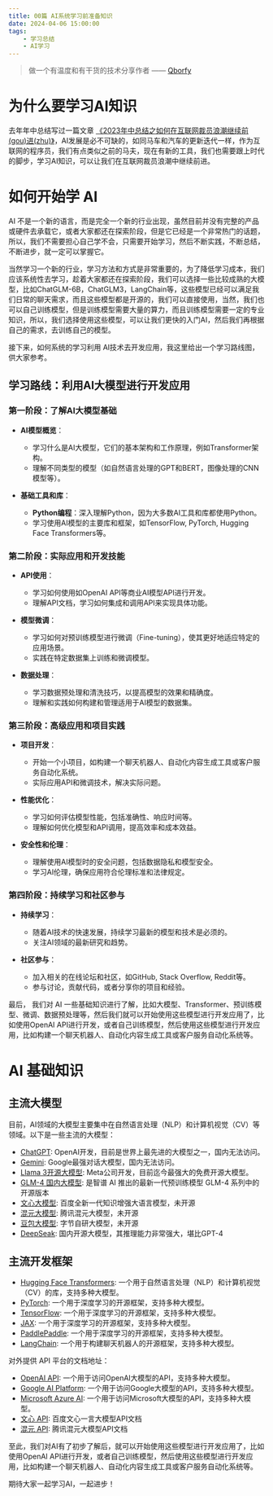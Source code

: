 ```yaml
---
title: 00篇 AI系统学习前准备知识
date: 2024-04-06 15:00:00
tags:
    - 学习总结
    - AI学习
---
```


> 做一个有温度和有干货的技术分享作者 —— [Qborfy](https://qborfy.com)


# 为什么要学习AI知识
去年年中总结写过一篇文章 [《2023年中总结之如何在互联网裁员浪潮继续前(gou)进(zhu)》](https://qborfy.com/study/2023-middle.html)，AI发展是必不可缺的，如同马车和汽车的更新迭代一样，作为互联网的程序员，我们有点类似之前的马夫，现在有新的工具，我们也需要跟上时代的脚步，学习AI知识，可以让我们在互联网裁员浪潮中继续前进。

<!-- more -->

# 如何开始学 AI
AI 不是一个新的语言，而是完全一个新的行业出现，虽然目前并没有完整的产品或硬件去承载它，或者大家都还在探索阶段，但是它已经是一个非常热门的话题，所以，我们不需要担心自己学不会，只需要开始学习，然后不断实践，不断总结，不断进步，就一定可以掌握它。

当然学习一个新的行业，学习方法和方式是非常重要的，为了降低学习成本，我们应该系统性去学习，趁着大家都还在探索阶段，我们可以选择一些比较成熟的大模型，比如ChatGLM-6B，ChatGLM3，LangChain等，这些模型已经可以满足我们日常的聊天需求，而且这些模型都是开源的，我们可以直接使用，当然，我们也可以自己训练模型，但是训练模型需要大量的算力，而且训练模型需要一定的专业知识，所以，我们选择使用这些模型，可以让我们更快的入门AI，然后我们再根据自己的需求，去训练自己的模型。

接下来，如何系统的学习利用 AI技术去开发应用，我这里给出一个学习路线图，供大家参考。

## 学习路线：利用AI大模型进行开发应用

### 第一阶段：了解AI大模型基础
- **AI模型概览**：
  - 学习什么是AI大模型，它们的基本架构和工作原理，例如Transformer架构。
  - 理解不同类型的模型（如自然语言处理的GPT和BERT，图像处理的CNN模型等）。

- **基础工具和库**：
  - **Python编程**：深入理解Python，因为大多数AI工具和库都使用Python。
  - 学习使用AI模型的主要库和框架，如TensorFlow, PyTorch, Hugging Face Transformers等。

### 第二阶段：实际应用和开发技能
- **API使用**：
  - 学习如何使用如OpenAI API等商业AI模型API进行开发。
  - 理解API文档，学习如何集成和调用API来实现具体功能。

- **模型微调**：
  - 学习如何对预训练模型进行微调（Fine-tuning），使其更好地适应特定的应用场景。
  - 实践在特定数据集上训练和微调模型。

- **数据处理**：
  - 学习数据预处理和清洗技巧，以提高模型的效果和精确度。
  - 理解和实践如何构建和管理适用于AI模型的数据集。

### 第三阶段：高级应用和项目实践
- **项目开发**：
  - 开始一个小项目，如构建一个聊天机器人、自动化内容生成工具或客户服务自动化系统。
  - 实际应用API和微调技术，解决实际问题。

- **性能优化**：
  - 学习如何评估模型性能，包括准确性、响应时间等。
  - 理解如何优化模型和API调用，提高效率和成本效益。

- **安全性和伦理**：
  - 理解使用AI模型时的安全问题，包括数据隐私和模型安全。
  - 学习AI伦理，确保应用符合伦理标准和法律规定。

### 第四阶段：持续学习和社区参与
- **持续学习**：
  - 随着AI技术的快速发展，持续学习最新的模型和技术是必须的。
  - 关注AI领域的最新研究和趋势。

- **社区参与**：
  - 加入相关的在线论坛和社区，如GitHub, Stack Overflow, Reddit等。
  - 参与讨论，贡献代码，或者分享你的项目和经验。

最后， 我们对 AI 一些基础知识进行了解，比如大模型、Transformer、预训练模型、微调、数据预处理等，然后我们就可以开始使用这些模型进行开发应用了，比如使用OpenAI API进行开发，或者自己训练模型，然后使用这些模型进行开发应用，比如构建一个聊天机器人、自动化内容生成工具或客户服务自动化系统等。

# AI 基础知识

## 主流大模型

目前，AI领域的大模型主要集中在自然语言处理（NLP）和计算机视觉（CV）等领域。以下是一些主流的大模型：

- [ChatGPT](https://openai.com/): OpenAI开发，目前是世界上最先进的大模型之一，国内无法访问。
- [Gemini](https://gemini.google.com/): Google最强对话大模型，国内无法访问。
- [Llama 3开源大模型](https://github.com/meta-llama/llama3): Meta公司开发，目前迄今最强大的免费开源大模型。
- [GLM-4 国内大模型](https://github.com/THUDM/GLM-4): 是智谱 AI 推出的最新一代预训练模型 GLM-4 系列中的开源版本
- [文心大模型](https://wenxin.baidu.com/): 百度全新一代知识增强大语言模型，未开源
- [混元大模型](https://hunyuan.tencent.com/): 腾讯混元大模型，未开源
- [豆包大模型](https://www.doubao.com/chat/): 字节自研大模型，未开源
- [DeepSeak](https://github.com/deepseek-ai): 国内开源大模型，其推理能力非常强大，堪比GPT-4

## 主流开发框架

- [Hugging Face Transformers](https://huggingface.co/transformers/): 一个用于自然语言处理（NLP）和计算机视觉（CV）的库，支持多种大模型。
- [PyTorch](https://pytorch.org/): 一个用于深度学习的开源框架，支持多种大模型。
- [TensorFlow](https://www.tensorflow.org/?hl=zh-cn): 一个用于深度学习的开源框架，支持多种大模型。
- [JAX](https://github.com/google/jax): 一个用于深度学习的开源框架，支持多种大模型。
- [PaddlePaddle](https://www.paddlepaddle.org.cn/): 一个用于深度学习的开源框架，支持多种大模型。
- [LangChain](https://github.com/huggingface/langchain): 一个用于构建聊天机器人的开源框架，支持多种大模型。

对外提供 API 平台的文档地址：

- [OpenAI API](https://openai.com/api/): 一个用于访问OpenAI大模型的API，支持多种大模型。
- [Google AI Platform](https://cloud.google.com/ai-platform): 一个用于访问Google大模型的API，支持多种大模型。
- [Microsoft Azure AI](https://azure.microsoft.com/zh-cn/products/ai-services/): 一个用于访问Microsoft大模型的API，支持多种大模型。
- [文心 API](https://cloud.baidu.com/doc/WENXINWORKSHOP/s/7ltgucw50): 百度文心一言大模型API文档
- [混元 API](https://cloud.tencent.com/document/product/1729): 腾讯混元大模型API文档


至此，我们对AI有了初步了解后，就可以开始使用这些模型进行开发应用了，比如使用OpenAI API进行开发，或者自己训练模型，然后使用这些模型进行开发应用，比如构建一个聊天机器人、自动化内容生成工具或客户服务自动化系统等。

期待大家一起学习AI，一起进步！